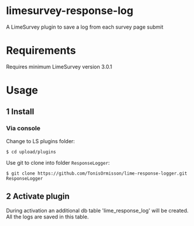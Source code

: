 # limesurvey-response-log

A LimeSurvey plugin to save a log from each survey page submit

# Requirements
Requires minimum LimeSurvey version 3.0.1

# Usage
## 1 Install 

### Via console

Change to LS plugins folder:
```
$ cd upload/plugins
```
Use git to clone into folder `ResponseLogger`:
```
$ git clone https://github.com/TonisOrmisson/lime-response-logger.git ResponseLogger
```


## 2 Activate plugin

During activation an additional db table 'lime_response_log' will be created.
All the logs are saved in this table.

